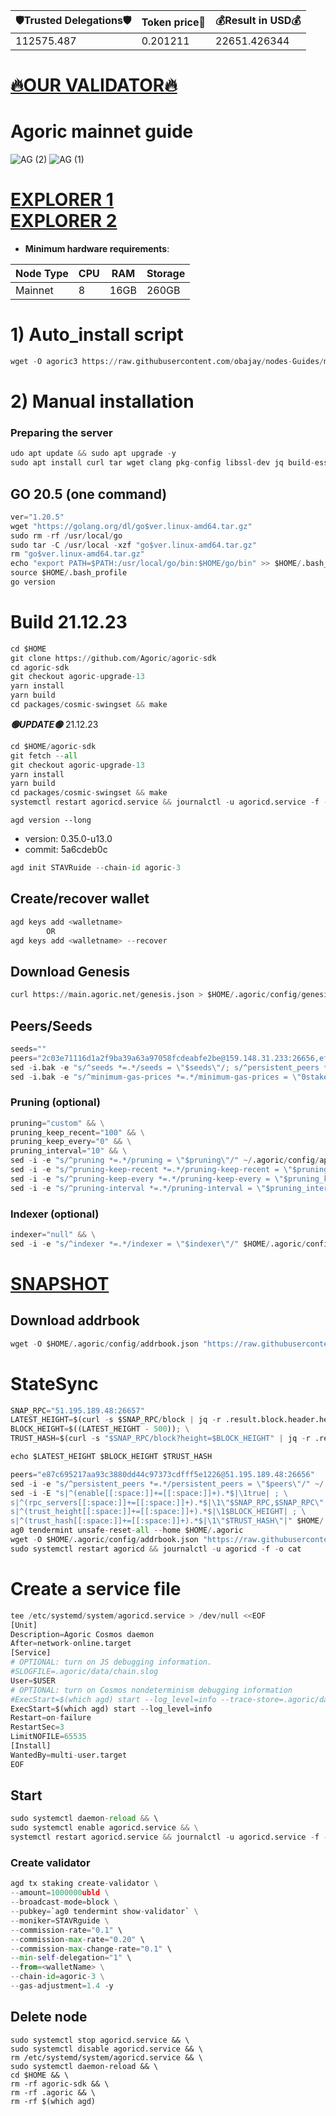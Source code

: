 <!-- START_TABLE -->
| 🛡Trusted Delegations🛡 | Token price🧲 | 💰Result in USD💰 |
|-------------|---------|---------------|
| 112575.487 | 0.201211 | 22651.426344 |

<!-- END_TABLE -->



[🔥OUR VALIDATOR🔥](https://restake.app/agoric/agoricvaloper16w8w9l89av0vey6gdreatkuh43n69u7je2t7l2)
=

# Agoric mainnet guide
![AG (2)](https://user-images.githubusercontent.com/44331529/181192613-feff0b48-086b-41f3-9540-152ff4a08694.png)
![AG (1)](https://user-images.githubusercontent.com/44331529/181192625-d034ab43-ba09-4636-8656-c3c6afd9975c.png)


[EXPLORER 1](https://explorer.stavr.tech/Agoric/staking) \
[EXPLORER 2](https://agoric.explorers.guru/validators)
=
- **Minimum hardware requirements**:

| Node Type |CPU | RAM  | Storage  | 
|-----------|----|------|----------|
| Mainnet   |   8| 16GB | 260GB    |

# 1) Auto_install script
```python
wget -O agoric3 https://raw.githubusercontent.com/obajay/nodes-Guides/main/Projects/Agoric/agoric3 && chmod +x agoric3 && ./agoric3
```
# 2) Manual installation

### Preparing the server
```python
udo apt update && sudo apt upgrade -y
sudo apt install curl tar wget clang pkg-config libssl-dev jq build-essential bsdmainutils git make ncdu gcc git jq chrony liblz4-tool -y
```
## GO 20.5 (one command)
```python
ver="1.20.5"
wget "https://golang.org/dl/go$ver.linux-amd64.tar.gz"
sudo rm -rf /usr/local/go
sudo tar -C /usr/local -xzf "go$ver.linux-amd64.tar.gz"
rm "go$ver.linux-amd64.tar.gz"
echo "export PATH=$PATH:/usr/local/go/bin:$HOME/go/bin" >> $HOME/.bash_profile
source $HOME/.bash_profile
go version
```

# Build 21.12.23
```python
cd $HOME
git clone https://github.com/Agoric/agoric-sdk
cd agoric-sdk
git checkout agoric-upgrade-13
yarn install
yarn build
cd packages/cosmic-swingset && make
```
*******🟢UPDATE🟢******* 21.12.23
```python
cd $HOME/agoric-sdk
git fetch --all
git checkout agoric-upgrade-13
yarn install
yarn build
cd packages/cosmic-swingset && make
systemctl restart agoricd.service && journalctl -u agoricd.service -f -o cat

```
`agd version --long`
- version: 0.35.0-u13.0
- commit: 5a6cdeb0c

```python
agd init STAVRuide --chain-id agoric-3
```

## Create/recover wallet
```python
agd keys add <walletname>
        OR
agd keys add <walletname> --recover
```
## Download Genesis
```python
curl https://main.agoric.net/genesis.json > $HOME/.agoric/config/genesis.json 
```
## Peers/Seeds
```python
seeds=""
peers="2c03e71116d1a2f9ba39a63a97058fcdeabfe2be@159.148.31.233:26656,ef12448f0f8671a195ab38c590cac713ad703a8b@146.70.66.202:26656,320dd22ee85e2b68f891b670331eb9fec9dc419e@80.64.208.63:26656,f095bb53006ebddcbbf29c8df70dddcba6419e36@142.93.145.13:26656,0c370d803934e3273c61b2577a0c6e91b9f677e0@139.59.7.33:26656,c03f4e7fe0f4c081b14f6731e74aa89ff2d4c197@84.244.95.237:26656,8c30ee29afc4b77cf98222edcc3fe823cf1e8306@195.201.106.244:26656,b2285313e3411e3d5bcbee72e526108e6bd07da4@185.147.80.110:26656,68c9c4e8388ed6936ff147ffe6b9913e79328957@35.215.62.66:26656,99968808ecae7bc41b14df3bcb51b724ee5f782f@134.209.154.162:26656,2d352e7a97cef2a6b253906d3741efaee16b6af0@64.227.14.179:26656,5a6c74c824805c3e75cea44df019b69db8fb935a@142.132.149.55:26656,0464c8dded70d01f5ab50a8d6047a6b27ddf2ccd@84.244.95.232:26656,9cd93ebaa554e68990ecec234de74e848c7755e7@137.184.45.31:10003,f4b809dcf7004b8a30eaa4e9bb0a65164368b75a@49.12.165.122:26656,4d0953252dd26b5ff96292bd2a836bd8a77f4eed@159.69.63.222:26656,f554d57fd9326a90580483e23cab8d728bfb232a@78.46.84.150:26656,c84170667fcf54024b24f05b2f9dd6608570ac8c@157.90.35.145:28656,cb6ae22e1e89d029c55f2cb400b0caa19cbe5523@15.223.138.194:26603,1da72d9acd9c26a332c99e5e5f91b586f1ebc7c4@3.14.237.44:26656"
sed -i.bak -e "s/^seeds *=.*/seeds = \"$seeds\"/; s/^persistent_peers *=.*/persistent_peers = \"$peers\"/" ~/.agoric/config/config.toml
sed -i.bak -e "s/^minimum-gas-prices *=.*/minimum-gas-prices = \"0stake\"/;" ~/.agoric/config/app.toml
```

### Pruning (optional)
```python
pruning="custom" && \
pruning_keep_recent="100" && \
pruning_keep_every="0" && \
pruning_interval="10" && \
sed -i -e "s/^pruning *=.*/pruning = \"$pruning\"/" ~/.agoric/config/app.toml && \
sed -i -e "s/^pruning-keep-recent *=.*/pruning-keep-recent = \"$pruning_keep_recent\"/" ~/.agoric/config/app.toml && \
sed -i -e "s/^pruning-keep-every *=.*/pruning-keep-every = \"$pruning_keep_every\"/" ~/.agoric/config/app.toml && \
sed -i -e "s/^pruning-interval *=.*/pruning-interval = \"$pruning_interval\"/" ~/.agoric/config/app.toml
```
### Indexer (optional) 
```python
indexer="null" && \
sed -i -e "s/^indexer *=.*/indexer = \"$indexer\"/" $HOME/.agoric/config/config.toml
``` 
 
[SNAPSHOT](https://polkachu.com/tendermint_snapshots/agoric)
=

## Download addrbook
```python
wget -O $HOME/.agoric/config/addrbook.json "https://raw.githubusercontent.com/obajay/nodes-Guides/main/Projects/Agoric/addrbook.json"
```
# StateSync
```python
SNAP_RPC="51.195.189.48:26657"
LATEST_HEIGHT=$(curl -s $SNAP_RPC/block | jq -r .result.block.header.height); \
BLOCK_HEIGHT=$((LATEST_HEIGHT - 500)); \
TRUST_HASH=$(curl -s "$SNAP_RPC/block?height=$BLOCK_HEIGHT" | jq -r .result.block_id.hash); \

echo $LATEST_HEIGHT $BLOCK_HEIGHT $TRUST_HASH

peers="e87c695217aa93c3880dd44c97373cdfff5e1226@51.195.189.48:26656"
sed -i -e "s/^persistent_peers *=.*/persistent_peers = \"$peers\"/" ~/.agoric/config/config.toml
sed -i -E "s|^(enable[[:space:]]+=[[:space:]]+).*$|\1true| ; \
s|^(rpc_servers[[:space:]]+=[[:space:]]+).*$|\1\"$SNAP_RPC,$SNAP_RPC\"| ; \
s|^(trust_height[[:space:]]+=[[:space:]]+).*$|\1$BLOCK_HEIGHT| ; \
s|^(trust_hash[[:space:]]+=[[:space:]]+).*$|\1\"$TRUST_HASH\"|" $HOME/.agoric/config/config.toml
ag0 tendermint unsafe-reset-all --home $HOME/.agoric
wget -O $HOME/.agoric/config/addrbook.json "https://raw.githubusercontent.com/obajay/nodes-Guides/main/Projects/Agoric/addrbook.json"
sudo systemctl restart agoricd && journalctl -u agoricd -f -o cat
```

# Create a service file
```python
tee /etc/systemd/system/agoricd.service > /dev/null <<EOF
[Unit]
Description=Agoric Cosmos daemon
After=network-online.target
[Service]
# OPTIONAL: turn on JS debugging information.
#SLOGFILE=.agoric/data/chain.slog
User=$USER
# OPTIONAL: turn on Cosmos nondeterminism debugging information
#ExecStart=$(which agd) start --log_level=info --trace-store=.agoric/data/kvstore.trace
ExecStart=$(which agd) start --log_level=info
Restart=on-failure
RestartSec=3
LimitNOFILE=65535
[Install]
WantedBy=multi-user.target
EOF
```
## Start
```python
sudo systemctl daemon-reload && \ 
sudo systemctl enable agoricd.service && \
systemctl restart agoricd.service && journalctl -u agoricd.service -f -o cat
```

### Create validator
```python
agd tx staking create-validator \
--amount=1000000ubld \
--broadcast-mode=block \
--pubkey=`ag0 tendermint show-validator` \
--moniker=STAVRguide \
--commission-rate="0.1" \
--commission-max-rate="0.20" \
--commission-max-change-rate="0.1" \
--min-self-delegation="1" \
--from=<walletName> \
--chain-id=agoric-3 \
--gas-adjustment=1.4 -y
```

## Delete node
```pytohn
sudo systemctl stop agoricd.service && \
sudo systemctl disable agoricd.service && \
rm /etc/systemd/system/agoricd.service && \
sudo systemctl daemon-reload && \
cd $HOME && \
rm -rf agoric-sdk && \
rm -rf .agoric && \
rm -rf $(which agd)
```
